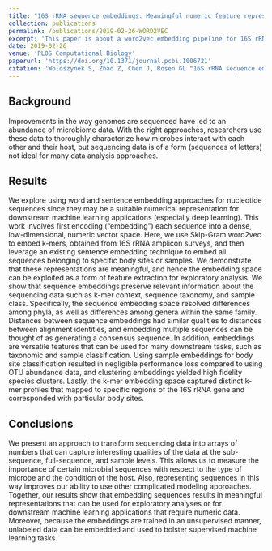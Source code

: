 ```yaml
---
title: "16S rRNA sequence embeddings: Meaningful numeric feature representations of nucleotide sequences that are convenient for downstream analyses"
collection: publications
permalink: /publications/2019-02-26-WORD2VEC
excerpt: 'This paper is about a word2vec embedding pipeline for 16S rRNA sequences.'
date: 2019-02-26
venue: 'PLOS Computational Biology'
paperurl: 'https://doi.org/10.1371/journal.pcbi.1006721'
citation: 'Woloszynek S, Zhao Z, Chen J, Rosen GL "16S rRNA sequence embeddings: Meaningful numeric feature representations of nucleotide sequences that are convenient for downstream analyses." <i>PLOS Computational Biology</i> 15(2): e1006721 (2019).'
---
```

## Background
Improvements in the way genomes are sequenced have led to an abundance of microbiome data. With the right approaches, researchers use these data to thoroughly characterize how microbes interact with each other and their host, but sequencing data is of a form (sequences of letters) not ideal for many data analysis approaches.

## Results
We explore using word and sentence embedding approaches for nucleotide sequences since they may be a suitable numerical representation for downstream machine learning applications (especially deep learning). This work involves first encoding (“embedding”) each sequence into a dense, low-dimensional, numeric vector space. Here, we use Skip-Gram word2vec to embed k-mers, obtained from 16S rRNA amplicon surveys, and then leverage an existing sentence embedding technique to embed all sequences belonging to specific body sites or samples. We demonstrate that these representations are meaningful, and hence the embedding space can be exploited as a form of feature extraction for exploratory analysis. We show that sequence embeddings preserve relevant information about the sequencing data such as k-mer context, sequence taxonomy, and sample class. Specifically, the sequence embedding space resolved differences among phyla, as well as differences among genera within the same family. Distances between sequence embeddings had similar qualities to distances between alignment identities, and embedding multiple sequences can be thought of as generating a consensus sequence. In addition, embeddings are versatile features that can be used for many downstream tasks, such as taxonomic and sample classification. Using sample embeddings for body site classification resulted in negligible performance loss compared to using OTU abundance data, and clustering embeddings yielded high fidelity species clusters. Lastly, the k-mer embedding space captured distinct k-mer profiles that mapped to specific regions of the 16S rRNA gene and corresponded with particular body sites.

## Conclusions
We present an approach to transform sequencing data into arrays of numbers that can capture interesting qualities of the data at the sub-sequence, full-sequence, and sample levels. This allows us to measure the importance of certain microbial sequences with respect to the type of microbe and the condition of the host. Also, representing sequences in this way improves our ability to use other complicated modeling approaches. Together, our results show that embedding sequences results in meaningful representations that can be used for exploratory analyses or for downstream machine learning applications that require numeric data. Moreover, because the embeddings are trained in an unsupervised manner, unlabeled data can be embedded and used to bolster supervised machine learning tasks.
